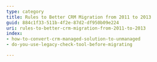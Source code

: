 ```yaml
---
type: category
title: Rules to Better CRM Migration from 2011 to 2013
guid: 884c1f33-511b-4f2e-87d2-df950b09e224
uri: rules-to-better-crm-migration-from-2011-to-2013
index:
- how-to-convert-crm-managed-solution-to-unmanaged
- do-you-use-legacy-check-tool-before-migrating

---
```

 

